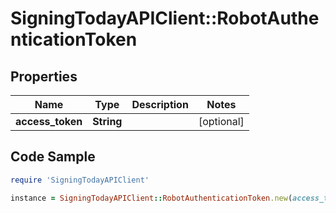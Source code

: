 # SigningTodayAPIClient::RobotAuthenticationToken

## Properties

Name | Type | Description | Notes
------------ | ------------- | ------------- | -------------
**access_token** | **String** |  | [optional] 

## Code Sample

```ruby
require 'SigningTodayAPIClient'

instance = SigningTodayAPIClient::RobotAuthenticationToken.new(access_token: 19a6f7b6-e558-46c7-ac1c-ed4fea78e644)
```


